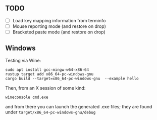 ## TODO

 * [ ] Load key mapping information from terminfo
 * [ ] Mouse reporting mode (and restore on drop)
 * [ ] Bracketed paste mode (and restore on drop)

## Windows

Testing via Wine:

```
sudo apt install gcc-mingw-w64-x86-64
rustup target add x86_64-pc-windows-gnu
cargo build --target=x86_64-pc-windows-gnu  --example hello
```

Then, from an X session of some kind:

```
wineconsole cmd.exe
```

and from there you can launch the generated .exe files; they are found under `target/x86_64-pc-windows-gnu/debug`


